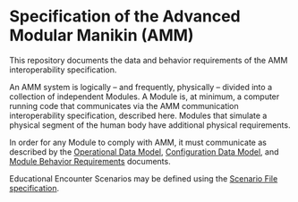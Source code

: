 # Specification of the Advanced Modular Manikin (AMM)
This repository documents the data and behavior requirements of the AMM interoperability specification.

An AMM system is logically – and frequently, physically – divided into a collection of independent Modules.
A Module is, at minimum, a computer running code that communicates via the AMM communication interoperability
 specification, described here.
Modules that simulate a physical segment of the human body have additional physical requirements.
 
In order for any Module to comply with AMM, it must communicate as described by the
 [Operational Data Model](operational_data_model.md),
 [Configuration Data Model](configuration_data_model.md), and 
 [Module Behavior Requirements](module_behavior_requirements.md) documents.
 
 Educational Encounter Scenarios may be defined using the [Scenario File specification](scenario_file_specification.md).
